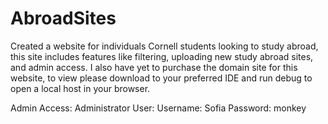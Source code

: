 # AbroadSites
Created a website for individuals Cornell students looking to study abroad, this site includes features like filtering, uploading new study abroad sites, and admin access. I also have yet to purchase the domain site for this website, to view please download to your preferred IDE and run debug to open a local host in your browser.

Admin Access:
Administrator User: Username: Sofia Password: monkey
